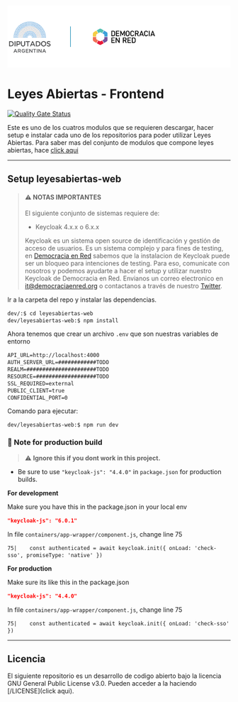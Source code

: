 ![Header](docs/header-doc.png)

# Leyes Abiertas - Frontend

[![Quality Gate Status](https://sonarcloud.io/api/project_badges/measure?project=DemocraciaEnRed_leyesabiertas-web&metric=alert_status)](https://sonarcloud.io/dashboard?id=DemocraciaEnRed_leyesabiertas-web)

Este es uno de los cuatros modulos que se requieren descargar, hacer setup e instalar cada uno de los repositorios para poder utilizar Leyes Abiertas.
Para saber mas del conjunto de modulos que compone leyes abiertas, hace [click aqui](https://github.com/DemocraciaEnRed/leyesabiertas) 

---

## Setup leyesabiertas-web



> #### ⚠️ NOTAS IMPORTANTES
> 
> El siguiente conjunto de sistemas requiere de:
> - Keycloak 4.x.x o 6.x.x
> 
> Keycloak es un sistema open source de identificación y gestión de acceso de usuarios. Es un sistema complejo y para fines de testing, en [Democracia en Red](https://democraciaenred.org) sabemos que la instalacion de Keycloak puede ser un bloqueo para intenciones de testing. Para eso, comunicate con nosotros y podemos ayudarte a hacer el setup y utilizar nuestro Keycloak de Democracia en Red. Envianos un correo electronico en [it@democraciaenred.org](mailto:it@democraciaenred.org) o contactanos a través de nuestro [Twitter](https://twitter.com/fundacionDER).

Ir a la carpeta del repo y instalar las dependencias.

```
dev/:$ cd leyesabiertas-web
dev/leyesabiertas-web:$ npm install
```
Ahora tenemos que crear un archivo `.env` que son nuestras variables de entorno

```env
API_URL=http://localhost:4000
AUTH_SERVER_URL=############TODO
REALM=######################TODO
RESOURCE=###################TODO
SSL_REQUIRED=external
PUBLIC_CLIENT=true
CONFIDENTIAL_PORT=0
```

Comando para ejecutar:

```
dev/leyesabiertas-web:$ npm run dev
```

### 📓 Note for production build

> ⚠ **Ignore this if you dont work in this project.**

- Be sure to use `"keycloak-js": "4.4.0"` in `package.json` for production builds.

**For development**

Make sure you have this in the package.json in your local env

```json
"keycloak-js": "6.0.1"    
```
In file `containers/app-wrapper/component.js`, change line 75
```
75|    const authenticated = await keycloak.init({ onLoad: 'check-sso', promiseType: 'native' })
```

**For production**

Make sure its like this in the package.json

```json
"keycloak-js": "4.4.0"
```
In file `containers/app-wrapper/component.js`, change line 75

```
75|    const authenticated = await keycloak.init({ onLoad: 'check-sso' })
```

---

## Licencia

El siguiente repositorio es un desarrollo de codigo abierto bajo la licencia GNU General Public License v3.0. Pueden acceder a la haciendo [/LICENSE](click aqui).